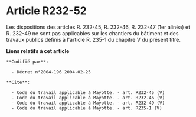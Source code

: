 # Article R232-52

Les dispositions des articles R. 232-45, R. 232-46, R. 232-47 (1er alinéa) et R. 232-49 ne sont pas applicables sur les
chantiers du bâtiment et des travaux publics définis à l'article R. 235-1 du chapitre V du présent titre.

**Liens relatifs à cet article**

	**Codifié par**:

	  - Décret n°2004-196 2004-02-25

	**Cite**:

	  - Code du travail applicable à Mayotte. - art. R232-45 (V)
	  - Code du travail applicable à Mayotte. - art. R232-46 (V)
	  - Code du travail applicable à Mayotte. - art. R232-49 (V)
	  - Code du travail applicable à Mayotte. - art. R235-1 (V)
